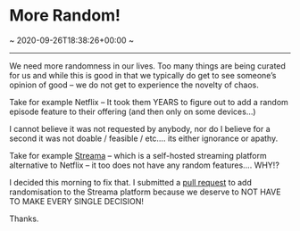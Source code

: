 # More Random!
~ 2020-09-26T18:38:26+00:00 ~
  
---
We need more randomness in our lives. Too many things are being curated for us and while this is good in that we typically do get to see someone’s opinion of good – we do not get to experience the novelty of chaos.

Take for example Netflix – It took them YEARS to figure out to add a random episode feature to their offering (and then only on some devices…)

I cannot believe it was not requested by anybody, nor do I believe for a second it was not doable / feasible / etc…. its either ignorance or apathy.

Take for example [Streama](https://github.com/streamaserver/streama) – which is a self-hosted streaming platform alternative to Netflix – it too does not have any random features…. WHY!?

I decided this morning to fix that. I submitted a [pull request](https://github.com/streamaserver/streama/pull/1014) to add randomisation to the Streama platform because we deserve to NOT HAVE TO MAKE EVERY SINGLE DECISION!

Thanks.